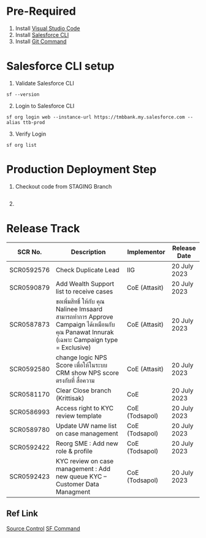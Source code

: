# Pre-Required
1. Install [Visual Studio Code](https://code.visualstudio.com/)
2. Install [Salesforce CLI](https://developer.salesforce.com/docs/atlas.en-us.sfdx_setup.meta/sfdx_setup/sfdx_setup_install_cli.htm#sfdx_setup_install_cli_windows)
3. Install [Git Command](https://git-scm.com/)

# Salesforce CLI setup
1. Validate Salesforce CLI
```
sf --version
```
2. Login to Salesforce CLI
```
sf org login web --instance-url https://tmbbank.my.salesforce.com --alias ttb-prod
```
3. Verify Login
```
sf org list
```

# Production Deployment Step
1. Checkout code from STAGING Branch
```

```
2. 

# Release Track
| SCR No.     | Description    | Implementor | Release Date |
| --------|---------|-------|-------|
| SCR0592576 | Check Duplicate Lead | IIG | 20 July 2023 |
| SCR0590879 | Add Wealth Support list to receive cases | CoE (Attasit) | 20 July 2023 |
| SCR0587873 | ขอเพิ่มสิทธิ์ ให้กับ คุณ Nalinee  Imsaard สามารถทำการ Approve Campaign ได้เหมือนกับคุณ Panawat Innurak (เฉพาะ Campaign type = Exclusive) | CoE (Attasit) | 20 July 2023 |
| SCR0592580 | change logic NPS Score เพื่อให้ในระบบ CRM show NPS score ตรงกับที่ สื่อความ | CoE (Attasit) | 20 July 2023 |
| SCR0581170 | Clear Close branch (Krittisak) | CoE | 20 July 2023 |
| SCR0586993 | Access right to KYC review template | CoE (Todsapol) | 20 July 2023 |
| SCR0589780 | Update UW name list on case management | CoE (Todsapol) | 20 July 2023 |
| SCR0592422 | Reorg SME : Add new role & profile | CoE (Todsapol) | 20 July 2023 |
| SCR0592423 | KYC review on case management : Add new queue KYC – Customer Data Managment | CoE (Todsapol) | 20 July 2023 |

## Ref Link
[Source Control](https://bitbucket.tmbbank.local:7990/projects/CRMSAL/repos/ttb-crm/browse)
[SF Command](https://developer.salesforce.com/docs/atlas.en-us.sfdx_cli_reference.meta/sfdx_cli_reference/cli_reference_top.htm)